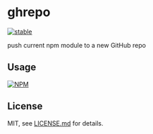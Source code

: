# ghrepo

[![stable](http://badges.github.io/stability-badges/dist/stable.svg)](http://github.com/badges/stability-badges)

push current npm module to a new GitHub repo

## Usage

[![NPM](https://nodei.co/npm/ghrepo.png)](https://www.npmjs.com/package/ghrepo)

## License

MIT, see [LICENSE.md](http://github.com/mattdesl/ghrepo/blob/master/LICENSE.md) for details.

